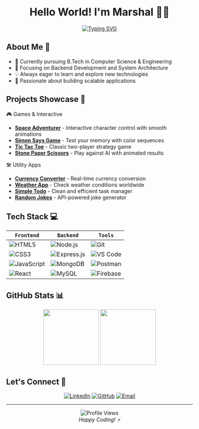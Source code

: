 <div align="center">
  
# Hello World! I'm Marshal 👨‍💻

[![Typing SVG](https://readme-typing-svg.herokuapp.com?font=Fira+Code&weight=500&size=25&duration=3000&pause=1000&color=3B88C3&center=true&vCenter=true&random=false&width=435&lines=Backend+Developer;Computer+Science+Student;Always+Learning+New+Things)](https://git.io/typing-svg)

</div>

## About Me 🎯

- 🔭 Currently pursuing B.Tech in Computer Science & Engineering
- 🌱 Focusing on Backend Development and System Architecture
- 💡 Always eager to learn and explore new technologies
- 🚀 Passionate about building scalable applications

## Projects Showcase 🚀


🎮 Games & Interactive

* [**Space Adventurer**](https://marshal-alone.github.io/Small-Projects/Small%20Projects/0006%20Move%20Character/index.html) - Interactive character control with smooth animations
* [**Simon Says Game**](https://marshal-alone.github.io/Small-Projects/Small%20Projects/008%20Simon%20Says%20Game/index.html) - Test your memory with color sequences
* [**Tic Tac Toe**](https://marshal-alone.github.io/Small-Projects/Small%20Projects/0001%20Tic-Tac-Toe/index.html) - Classic two-player strategy game
* [**Stone Paper Scissors**](https://marshal-alone.github.io/Small-Projects/Small%20Projects/0002%20Stone-Paper-Scissor/index.html) - Play against AI with animated results




<summary>🛠️ Utility Apps</summary>

* [**Currency Converter**](https://marshal-alone.github.io/Small-Projects/Small%20Projects/0005%20Currency-Convertor-API/index.html) - Real-time currency conversion
* [**Weather App**](https://marshal-alone.github.io/Small-Projects/Small%20Projects/0004%20Weather-API/index.html) - Check weather conditions worldwide
* [**Simple Todo**](https://marshal-alone.github.io/Small-Projects/Small%20Projects/007%20Simple%20To-Do/index.html) - Clean and efficient task manager
* [**Random Jokes**](https://marshal-alone.github.io/Small-Projects/Small%20Projects/0003%20Random-rokes-API/index.html) - API-powered joke generator

</details>

## Tech Stack 💻

<div align="center">

`Frontend` | `Backend` | `Tools`
---|---|---
![HTML5](https://img.shields.io/badge/HTML5-E34F26?style=flat&logo=html5&logoColor=white) | ![Node.js](https://img.shields.io/badge/Node.js-339933?style=flat&logo=node.js&logoColor=white) | ![Git](https://img.shields.io/badge/Git-F05032?style=flat&logo=git&logoColor=white)
![CSS3](https://img.shields.io/badge/CSS3-1572B6?style=flat&logo=css3&logoColor=white) | ![Express.js](https://img.shields.io/badge/Express.js-000000?style=flat&logo=express&logoColor=white) | ![VS Code](https://img.shields.io/badge/VS_Code-007ACC?style=flat&logo=visual-studio-code&logoColor=white)
![JavaScript](https://img.shields.io/badge/JavaScript-F7DF1E?style=flat&logo=javascript&logoColor=black) | ![MongoDB](https://img.shields.io/badge/MongoDB-47A248?style=flat&logo=mongodb&logoColor=white) | ![Postman](https://img.shields.io/badge/Postman-FF6C37?style=flat&logo=postman&logoColor=white)
![React](https://img.shields.io/badge/React-20232A?style=flat&logo=react&logoColor=61DAFB) | ![MySQL](https://img.shields.io/badge/MySQL-4479A1?style=flat&logo=mysql&logoColor=white) | ![Firebase](https://img.shields.io/badge/Firebase-FFCA28?style=flat&logo=firebase&logoColor=black)

</div>

## GitHub Stats 📊

<div align="center">
  <img src="https://github-readme-stats.vercel.app/api?username=Marshal-Alone&show_icons=true&theme=tokyonight&hide_border=true&bg_color=0D1117" height="150"/>
  <img src="https://github-readme-streak-stats.herokuapp.com/?user=Marshal-Alone&theme=tokyonight&hide_border=true&background=0D1117" height="150"/>
</div>

## Let's Connect 🤝

<div align="center">
  
[![LinkedIn](https://img.shields.io/badge/LinkedIn-0077B5?style=for-the-badge&logo=linkedin&logoColor=white)](https://linkedin.com/in/marshal-alone)
[![GitHub](https://img.shields.io/badge/GitHub-100000?style=for-the-badge&logo=github&logoColor=white)](https://github.com/Marshal-Alone)
[![Email](https://img.shields.io/badge/Email-D14836?style=for-the-badge&logo=gmail&logoColor=white)](mailto:marshal3869@gmail.com)

</div>

---

<div align="center">
  <img src="https://komarev.com/ghpvc/?username=Marshal-Alone&label=Profile%20Views&color=0e75b6&style=flat" alt="Profile Views" />
  <br/>
  <i>Happy Coding! ⚡</i>
</div>
